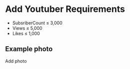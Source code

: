 # Add Youtuber Requirements 

* SubsriberCount ≤ 3,000
* Views ≤ 5,000
* Likes ≤ 1,000

## Example photo

Add photo
